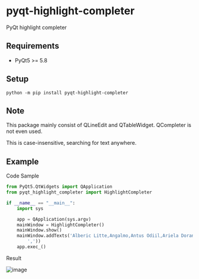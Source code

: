 # pyqt-highlight-completer
PyQt highlight completer

## Requirements
*  PyQt5 >= 5.8

## Setup
`python -m pip install pyqt-highlight-completer`

## Note
This package mainly consist of QLineEdit and QTableWidget. QCompleter is not even used.

This is case-insensitive, searching for text anywhere. 

## Example
Code Sample
```python
from PyQt5.QtWidgets import QApplication
from pyqt_highlight_completer import HighlightCompleter

if __name__ == "__main__":
    import sys

    app = QApplication(sys.argv)
    mainWindow = HighlightCompleter()
    mainWindow.show()
    mainWindow.addTexts('Alberic Litte,Angalmo,Antus Odiil,Ariela Doran,Arriana Valga,Athragar,Bittneld the Curse-Bringer,Carmen Litte,Casta Scribonia,Chanel,Chorrol Jailor,Chorrol Soldier,City Watch,Dar-Ma,Earana,Emfrid,Estelle Renoit,Eugal Belette,Fighters Guild Porter,Francois Motierre,Gaturn gro-Gonk,Glistel,Gureryne Selvilo,Honditar,Jirolin Doran,Kurz gro-Baroth,Laythe Wavrick,Lazy Kaslowyn,Lum gro-Baroth,Malintus Ancrus,Modryn Oreyn,Nardhil,Nermus the Mooch,Orag gra-Bargol,Orgnolf Hairy-Legs,Orok gro-Ghoth,Otius Loran,Rallus Odiil,Rasheda,Rena Bruiant,Reynald Jemane,Rimalus Bruiant,Seed-Neeus,Talasma,Teekeeus,Valus Odiil,Vilena Donton,Wallace'.split(
        ','))
    app.exec_()
```

Result

![image](https://user-images.githubusercontent.com/55078043/146474104-44a42dc3-0b80-49d5-9571-dec2f83e3b47.png)





